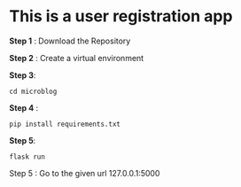 # This is a user registration app

**Step 1** : Download the Repository

**Step 2** : Create a virtual environment

**Step 3**: 

```
cd microblog
```

**Step 4** :  

```
pip install requirements.txt
```

**Step 5**: 

```
flask run
```

Step 5 : Go to the given url 127.0.0.1:5000


